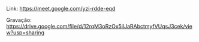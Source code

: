 Link: https://meet.google.com/yzi-rdde-eqd

Gravação: https://drive.google.com/file/d/12rqM3oRzOx5ilJaRAbctmyfVUqsJ3cek/view?usp=sharing
